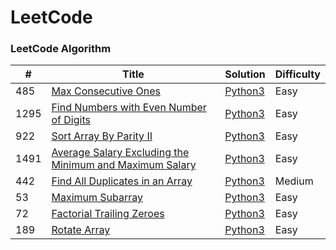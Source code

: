 LeetCode
========

### LeetCode Algorithm


| # | Title | Solution | Difficulty |
|---| ----- | -------- | ---------- |
|485|[Max Consecutive Ones](https://leetcode.com/problems/max-consecutive-ones/)|[Python3](https://github.com/Rana579/Practice-coding/blob/master/Algorithm_DataStructure/Max_Consecutive_Ones/Max%20Consecutive%20Ones.ipynb)|Easy|
|1295|[Find Numbers with Even Number of Digits](https://leetcode.com/problems/find-numbers-with-even-number-of-digits/)|[Python3](https://github.com/Rana579/Practice-coding/blob/master/Algorithm_DataStructure/Find_Numbers_with_Even_Number_of_Digits/Find%20Numbers%20with%20Even%20Number%20of%20Digits.ipynb)|Easy|
|922|[ Sort Array By Parity II](https://leetcode.com/problems/sort-array-by-parity-ii/)|[Python3](https://github.com/Rana579/Practice-coding/blob/master/Algorithm_DataStructure/Sort_Array_By_Parity_II/%20Sort%20Array%20By%20Parity%20II.ipynb)|Easy|
|1491|[Average Salary Excluding the Minimum and Maximum Salary](https://leetcode.com/problems/average-salary-excluding-the-minimum-and-maximum-salary/)|[Python3](https://github.com/Rana579/Practice-coding/blob/master/Algorithm_DataStructure/Average_Salary_Excluding_the_Min_and_Max_Salary/Average%20Salary%20Excluding%20the%20Minimum%20and%20Maximum%20Salary.ipynb)|Easy|
|442|[Find All Duplicates in an Array](https://leetcode.com/problems/find-all-duplicates-in-an-array/)|[Python3](https://github.com/Rana579/Practice-coding/blob/master/Algorithm_DataStructure/Find_All_Duplicates_in_an_Array/Find%20All%20Duplicates%20in%20an%20Array.ipynb)|Medium|
|53|[Maximum Subarray](https://leetcode.com/problems/maximum-subarray/)|[Python3](https://github.com/Rana579/Practice-coding/blob/master/Algorithm_DataStructure/Maximum_Subarray/%20Maximum%20Subarray.ipynb)|Easy|
|72|[Factorial Trailing Zeroes](https://leetcode.com/problems/factorial-trailing-zeroes/)|[Python3](https://github.com/Rana579/Practice-coding/blob/master/Algorithm_DataStructure/Factorial_Trailing_Zeroes/Factorial%20Trailing%20Zeroes.ipynb)|Easy|
|189|[Rotate Array](https://leetcode.com/problems/rotate-array/)|[Python3](https://github.com/Rana579/Practice-coding/blob/master/Algorithm_DataStructure/Rotate_Array/Rotate%20Array.ipynb)|Easy|

